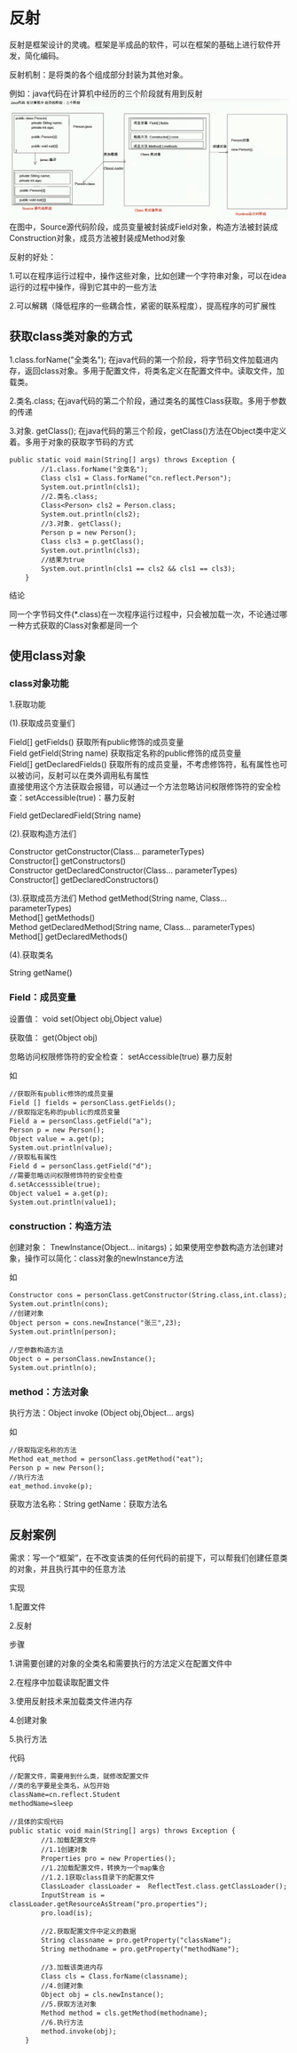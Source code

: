 # 反射
反射是框架设计的灵魂。框架是半成品的软件，可以在框架的基础上进行软件开发，简化编码。

反射机制：是将类的各个组成部分封装为其他对象。

例如：java代码在计算机中经历的三个阶段就有用到反射
![](../Reflection/图片1.png)
在图中，Source源代码阶段，成员变量被封装成Field对象，构造方法被封装成Construction对象，成员方法被封装成Method对象

反射的好处：

1.可以在程序运行过程中，操作这些对象，比如创建一个字符串对象，可以在idea运行的过程中操作，得到它其中的一些方法

2.可以解耦（降低程序的一些耦合性，紧密的联系程度），提高程序的可扩展性

## 获取class类对象的方式

1.class.forName("全类名"); 在java代码的第一个阶段，将字节码文件加载进内存，返回class对象。多用于配置文件，将类名定义在配置文件中。读取文件，加载类。
  
2.类名.class; 在java代码的第二个阶段，通过类名的属性Class获取。多用于参数的传递
  
3.对象. getClass(); 在java代码的第三个阶段，getClass()方法在Object类中定义着。多用于对象的获取字节码的方式
  
```
public static void main(String[] args) throws Exception {
        //1.class.forName("全类名");
        Class cls1 = Class.forName("cn.reflect.Person");
        System.out.println(cls1);
        //2.类名.class;
        Class<Person> cls2 = Person.class;
        System.out.println(cls2);
        //3.对象. getClass();
        Person p = new Person();
        Class cls3 = p.getClass();
        System.out.println(cls3);
        //结果为true
        System.out.println(cls1 == cls2 && cls1 == cls3);
    }
```
结论

同一个字节码文件(*.class)在一次程序运行过程中，只会被加载一次，不论通过哪一种方式获取的Class对象都是同一个

## 使用class对象
### class对象功能
1.获取功能

(1).获取成员变量们

Field[] getFields() 获取所有public修饰的成员变量</br>
Field getField(String name) 获取指定名称的public修饰的成员变量</br>
Field[] getDeclaredFields() 获取所有的成员变量，不考虑修饰符，私有属性也可以被访问，反射可以在类外调用私有属性</br>
直接使用这个方法获取会报错，可以通过一个方法忽略访问权限修饰符的安全检查：setAccessible(true)：暴力反射

Field getDeclaredField(String name) 

(2).获取构造方法们

Constructor<T> getConstructor(Class<?>... parameterTypes)</br>
Constructor<?>[] getConstructors() </br>
Constructor<T> getDeclaredConstructor(Class<?>... parameterTypes)</br>
Constructor<?>[] getDeclaredConstructors() 

(3).获取成员方法们
Method getMethod(String name, Class<?>... parameterTypes)</br>
Method[] getMethods()</br>
Method getDeclaredMethod(String name, Class<?>... parameterTypes)</br>
Method[] getDeclaredMethods()

(4).获取类名
 
 String getName()


### Field：成员变量
设置值： void set(Object obj,Object value)

获取值： get(Object obj)

忽略访问权限修饰符的安全检查： setAccessible(true) 暴力反射

如
```
//获取所有public修饰的成员变量
Field [] fields = personClass.getFields();
//获取指定名称的public的成员变量
Field a = personClass.getField("a");
Person p = new Person();
Object value = a.get(p);
System.out.println(value);
//获取私有属性
Field d = personClass.getField("d");
//需要忽略访问权限修饰符的安全检查
d.setAccesssible(true);
Object value1 = a.get(p);
System.out.println(value1);
```




### construction：构造方法
创建对象： TnewInstance(Object... initargs)；如果使用空参数构造方法创建对象，操作可以简化：class对象的newInstance方法

如
```
Constructor cons = personClass.getConstructor(String.class,int.class);
System.out.println(cons);
//创建对象
Object person = cons.newInstance("张三",23);
System.out.println(person);

//空参数构造方法
Object o = personClass.newInstance();
System.out.println(o);
```



### method：方法对象
执行方法：Object invoke (Object obj,Object... args)

如
```
//获取指定名称的方法
Method eat_method = personClass.getMethod("eat");
Person p = new Person();
//执行方法
eat_method.invoke(p);
```

获取方法名称：String getName：获取方法名


## 反射案例
需求：写一个“框架”，在不改变该类的任何代码的前提下，可以帮我们创建任意类的对象，并且执行其中的任意方法

实现

1.配置文件

2.反射

步骤

1.讲需要创建的对象的全类名和需要执行的方法定义在配置文件中

2.在程序中加载读取配置文件

3.使用反射技术来加载类文件进内存

4.创建对象

5.执行方法

代码
```
//配置文件，需要用到什么类，就修改配置文件
//类的名字要是全类名，从包开始
className=cn.reflect.Student
methodName=sleep

//具体的实现代码
public static void main(String[] args) throws Exception {
        //1.加载配置文件
        //1.1创建对象
        Properties pro = new Properties();
        //1.2加载配置文件，转换为一个map集合
        //1.2.1获取class目录下的配置文件
        ClassLoader classLoader =  ReflectTest.class.getClassLoader();
        InputStream is = classLoader.getResourceAsStream("pro.properties");
        pro.load(is);

        //2.获取配置文件中定义的数据
        String classname = pro.getProperty("className");
        String methodname = pro.getProperty("methodName");

        //3.加载该类进内存
        Class cls = Class.forName(classname);
        //4.创建对象
        Object obj = cls.newInstance();
        //5.获取方法对象
        Method method = cls.getMethod(methodname);
        //6.执行方法
        method.invoke(obj);
    }
```
